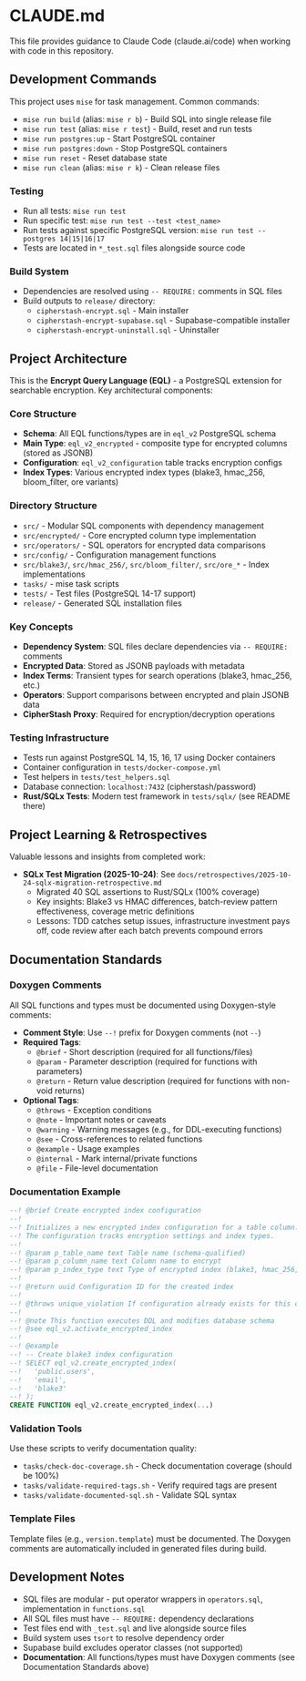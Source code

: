 # CLAUDE.md

This file provides guidance to Claude Code (claude.ai/code) when working with code in this repository.

## Development Commands

This project uses `mise` for task management. Common commands:

- `mise run build` (alias: `mise r b`) - Build SQL into single release file
- `mise run test` (alias: `mise r test`) - Build, reset and run tests
- `mise run postgres:up` - Start PostgreSQL container
- `mise run postgres:down` - Stop PostgreSQL containers
- `mise run reset` - Reset database state
- `mise run clean` (alias: `mise r k`) - Clean release files

### Testing
- Run all tests: `mise run test`
- Run specific test: `mise run test --test <test_name>`
- Run tests against specific PostgreSQL version: `mise run test --postgres 14|15|16|17`
- Tests are located in `*_test.sql` files alongside source code

### Build System
- Dependencies are resolved using `-- REQUIRE:` comments in SQL files
- Build outputs to `release/` directory:
  - `cipherstash-encrypt.sql` - Main installer
  - `cipherstash-encrypt-supabase.sql` - Supabase-compatible installer
  - `cipherstash-encrypt-uninstall.sql` - Uninstaller

## Project Architecture

This is the **Encrypt Query Language (EQL)** - a PostgreSQL extension for searchable encryption. Key architectural components:

### Core Structure
- **Schema**: All EQL functions/types are in `eql_v2` PostgreSQL schema
- **Main Type**: `eql_v2_encrypted` - composite type for encrypted columns (stored as JSONB)
- **Configuration**: `eql_v2_configuration` table tracks encryption configs
- **Index Types**: Various encrypted index types (blake3, hmac_256, bloom_filter, ore variants)

### Directory Structure
- `src/` - Modular SQL components with dependency management
- `src/encrypted/` - Core encrypted column type implementation
- `src/operators/` - SQL operators for encrypted data comparisons
- `src/config/` - Configuration management functions
- `src/blake3/`, `src/hmac_256/`, `src/bloom_filter/`, `src/ore_*` - Index implementations
- `tasks/` - mise task scripts
- `tests/` - Test files (PostgreSQL 14-17 support)
- `release/` - Generated SQL installation files

### Key Concepts
- **Dependency System**: SQL files declare dependencies via `-- REQUIRE:` comments
- **Encrypted Data**: Stored as JSONB payloads with metadata
- **Index Terms**: Transient types for search operations (blake3, hmac_256, etc.)
- **Operators**: Support comparisons between encrypted and plain JSONB data
- **CipherStash Proxy**: Required for encryption/decryption operations

### Testing Infrastructure
- Tests run against PostgreSQL 14, 15, 16, 17 using Docker containers
- Container configuration in `tests/docker-compose.yml`
- Test helpers in `tests/test_helpers.sql`
- Database connection: `localhost:7432` (cipherstash/password)
- **Rust/SQLx Tests**: Modern test framework in `tests/sqlx/` (see README there)

## Project Learning & Retrospectives

Valuable lessons and insights from completed work:

- **SQLx Test Migration (2025-10-24)**: See `docs/retrospectives/2025-10-24-sqlx-migration-retrospective.md`
  - Migrated 40 SQL assertions to Rust/SQLx (100% coverage)
  - Key insights: Blake3 vs HMAC differences, batch-review pattern effectiveness, coverage metric definitions
  - Lessons: TDD catches setup issues, infrastructure investment pays off, code review after each batch prevents compound errors

## Documentation Standards

### Doxygen Comments

All SQL functions and types must be documented using Doxygen-style comments:

- **Comment Style**: Use `--!` prefix for Doxygen comments (not `--`)
- **Required Tags**:
  - `@brief` - Short description (required for all functions/files)
  - `@param` - Parameter description (required for functions with parameters)
  - `@return` - Return value description (required for functions with non-void returns)
- **Optional Tags**:
  - `@throws` - Exception conditions
  - `@note` - Important notes or caveats
  - `@warning` - Warning messages (e.g., for DDL-executing functions)
  - `@see` - Cross-references to related functions
  - `@example` - Usage examples
  - `@internal` - Mark internal/private functions
  - `@file` - File-level documentation

### Documentation Example

```sql
--! @brief Create encrypted index configuration
--!
--! Initializes a new encrypted index configuration for a table column.
--! The configuration tracks encryption settings and index types.
--!
--! @param p_table_name text Table name (schema-qualified)
--! @param p_column_name text Column name to encrypt
--! @param p_index_type text Type of encrypted index (blake3, hmac_256, etc.)
--!
--! @return uuid Configuration ID for the created index
--!
--! @throws unique_violation If configuration already exists for this column
--!
--! @note This function executes DDL and modifies database schema
--! @see eql_v2.activate_encrypted_index
--!
--! @example
--! -- Create blake3 index configuration
--! SELECT eql_v2.create_encrypted_index(
--!   'public.users',
--!   'email',
--!   'blake3'
--! );
CREATE FUNCTION eql_v2.create_encrypted_index(...)
```

### Validation Tools

Use these scripts to verify documentation quality:

- `tasks/check-doc-coverage.sh` - Check documentation coverage (should be 100%)
- `tasks/validate-required-tags.sh` - Verify required tags are present
- `tasks/validate-documented-sql.sh` - Validate SQL syntax

### Template Files

Template files (e.g., `version.template`) must be documented. The Doxygen comments are automatically included in generated files during build.

## Development Notes

- SQL files are modular - put operator wrappers in `operators.sql`, implementation in `functions.sql`
- All SQL files must have `-- REQUIRE:` dependency declarations
- Test files end with `_test.sql` and live alongside source files
- Build system uses `tsort` to resolve dependency order
- Supabase build excludes operator classes (not supported)
- **Documentation**: All functions/types must have Doxygen comments (see Documentation Standards above)